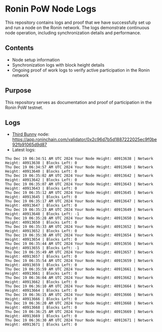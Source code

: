 # Ronin PoW Node Logs

This repository contains logs and proof that we have successfully set up and run a node on the Ronin network. The logs demonstrate continuous node operation, including synchronization details and performance.

## Contents

- Node setup information
- Synchronization logs with block height details
- Ongoing proof of work logs to verify active participation in the Ronin network

## Purpose

This repository serves as documentation and proof of participation in the Ronin PoW testnet.

## Logs

- [Third Bunny](https://thirdbunny.xyz/) node: https://app.roninchain.com/validator/0x2c96d7b5d1887222025ec9f0be92fb91065d9d87
- Latest logs:
```
Thu Dec 19 06:34:51 AM UTC 2024 Your Node Height: 40913638 | Network Height: 40913638 | Blocks Left: 0
Thu Dec 19 06:34:57 AM UTC 2024 Your Node Height: 40913640 | Network Height: 40913640 | Blocks Left: 0
Thu Dec 19 06:35:02 AM UTC 2024 Your Node Height: 40913642 | Network Height: 40913642 | Blocks Left: 0
Thu Dec 19 06:35:07 AM UTC 2024 Your Node Height: 40913643 | Network Height: 40913643 | Blocks Left: 0
Thu Dec 19 06:35:12 AM UTC 2024 Your Node Height: 40913645 | Network Height: 40913645 | Blocks Left: 0
Thu Dec 19 06:35:17 AM UTC 2024 Your Node Height: 40913647 | Network Height: 40913647 | Blocks Left: 0
Thu Dec 19 06:35:23 AM UTC 2024 Your Node Height: 40913649 | Network Height: 40913648 | Blocks Left: -1
Thu Dec 19 06:35:28 AM UTC 2024 Your Node Height: 40913650 | Network Height: 40913650 | Blocks Left: 0
Thu Dec 19 06:35:33 AM UTC 2024 Your Node Height: 40913652 | Network Height: 40913652 | Blocks Left: 0
Thu Dec 19 06:35:38 AM UTC 2024 Your Node Height: 40913654 | Network Height: 40913654 | Blocks Left: 0
Thu Dec 19 06:35:44 AM UTC 2024 Your Node Height: 40913656 | Network Height: 40913655 | Blocks Left: -1
Thu Dec 19 06:35:49 AM UTC 2024 Your Node Height: 40913657 | Network Height: 40913657 | Blocks Left: 0
Thu Dec 19 06:35:54 AM UTC 2024 Your Node Height: 40913659 | Network Height: 40913659 | Blocks Left: 0
Thu Dec 19 06:35:59 AM UTC 2024 Your Node Height: 40913661 | Network Height: 40913661 | Blocks Left: 0
Thu Dec 19 06:36:04 AM UTC 2024 Your Node Height: 40913662 | Network Height: 40913662 | Blocks Left: 0
Thu Dec 19 06:36:10 AM UTC 2024 Your Node Height: 40913664 | Network Height: 40913664 | Blocks Left: 0
Thu Dec 19 06:36:15 AM UTC 2024 Your Node Height: 40913666 | Network Height: 40913666 | Blocks Left: 0
Thu Dec 19 06:36:20 AM UTC 2024 Your Node Height: 40913668 | Network Height: 40913668 | Blocks Left: 0
Thu Dec 19 06:36:25 AM UTC 2024 Your Node Height: 40913669 | Network Height: 40913669 | Blocks Left: 0
Thu Dec 19 06:36:30 AM UTC 2024 Your Node Height: 40913671 | Network Height: 40913671 | Blocks Left: 0
```
